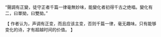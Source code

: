 “聲調有正變，徒守正者千篇一律毫無妙味，能變化者初得千古之绝唱。變化有二，曰單拗，曰雙拗。”

【
作者认为，声调有正变，而且应该主变，否则千篇一律，毫无趣味。只有能够变化的诗，才有超越时间的价值。
】